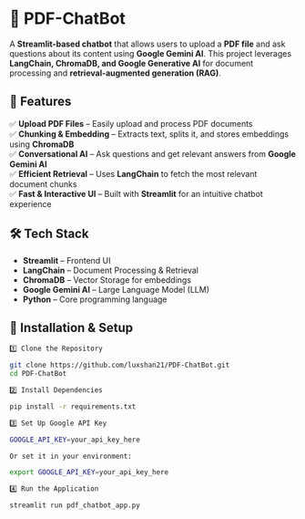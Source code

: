 # 📄 PDF-ChatBot  

A **Streamlit-based chatbot** that allows users to upload a **PDF file** and ask questions about its content using **Google Gemini AI**. This project leverages **LangChain, ChromaDB, and Google Generative AI** for document processing and **retrieval-augmented generation (RAG)**.  

## 🚀 Features  
✅ **Upload PDF Files** – Easily upload and process PDF documents  
✅ **Chunking & Embedding** – Extracts text, splits it, and stores embeddings using **ChromaDB**  
✅ **Conversational AI** – Ask questions and get relevant answers from **Google Gemini AI**  
✅ **Efficient Retrieval** – Uses **LangChain** to fetch the most relevant document chunks  
✅ **Fast & Interactive UI** – Built with **Streamlit** for an intuitive chatbot experience  

## 🛠️ Tech Stack  
- **Streamlit** – Frontend UI  
- **LangChain** – Document Processing & Retrieval  
- **ChromaDB** – Vector Storage for embeddings  
- **Google Gemini AI** – Large Language Model (LLM)  
- **Python** – Core programming language  

## 📌 Installation & Setup  

```bash
1️⃣ Clone the Repository  

git clone https://github.com/luxshan21/PDF-ChatBot.git
cd PDF-ChatBot

2️⃣ Install Dependencies

pip install -r requirements.txt

3️⃣ Set Up Google API Key

GOOGLE_API_KEY=your_api_key_here

Or set it in your environment:

export GOOGLE_API_KEY=your_api_key_here

4️⃣ Run the Application

streamlit run pdf_chatbot_app.py
